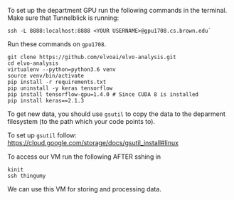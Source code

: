 To set up the department GPU run the following commands in the
terminal. Make sure that Tunnelblick is running:

```
ssh -L 8888:localhost:8888 <YOUR USERNAME>@gpu1708.cs.brown.edu`
```

Run these commands on `gpu1708`.
```
git clone https://github.com/elvoai/elvo-analysis.git
cd elvo-analysis
virtualenv --python=python3.6 venv
source venv/bin/activate
pip install -r requirements.txt
pip uninstall -y keras tensorflow
pip install tensorflow-gpu=1.4.0 # Since CUDA 8 is installed
pip install keras==2.1.3
````

To get new data, you should use `gsutil` to copy the data
to the deparment filesystem (to the path which your code
points to).

To set up `gsutil` follow:
https://cloud.google.com/storage/docs/gsutil_install#linux

To access our VM run the following AFTER sshing in

```
kinit
ssh thingumy
```

We can use this VM for storing and processing data.